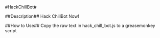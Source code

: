 #HackChillBot#

##Description##
Hack ChillBot Now!

##How to Use##
Copy the raw text in hack_chill_bot.js to a greasemonkey script
